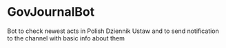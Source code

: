 # GovJournalBot
Bot to check newest acts in Polish Dziennik Ustaw and to send notification to the channel with basic info about them

